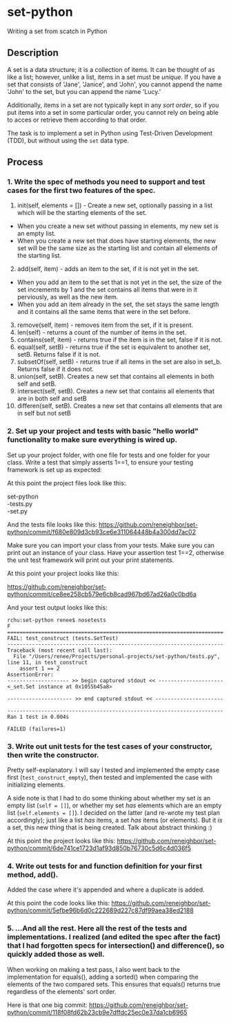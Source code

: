 # set-python
Writing a set from scatch in Python

## Description
A set is a data structure; it is a collection of items. It can be thought of as like a list; however, unlike a list, items in a set must be *unique*. If you have a set that consists of 'Jane', 'Janice', and 'John', you cannot append the name 'John' to the set, but you can append the name 'Lucy.'

Additionally, items in a set are not typically kept in any *sort order*, so if you put items into a set in some particular order, you cannot rely on being able to acces or retrieve them according to that order.

The task is to implement a set in Python using Test-Driven Development (TDD), but without using the `set` data type.

## Process

### 1. Write the spec of methods you need to support and test cases for the first two features of the spec.

1. init(self, elements = []) - Create a new set, optionally passing in a list which will be the starting elements of the set.
  * When you create a new set without passing in elements, my new set is an empty list.
  * When you create a new set that does have starting elements, the new set will be the same size as the starting list and contain all elements of the starting list.
2. add(self, item) - adds an item to the set, if it is not yet in the set.
  * When you add an item to the set that is not yet in the set, the size of the set increments by 1 and the set contains all items that were in it perviously, as well as the new item.
  * When you add an item already in the set, the set stays the same length and it contains all the same items that were in the set before.
3. remove(self, item) - removes item from the set, if it is present.
4. len(self) - returns a count of the number of items in the set.
5. contains(self, item) - returns true if the item is in the set, false if it is not.
6. equal(self, setB) - returns true if the set is equivalent to another set, setB. Returns false if it is not.
7. subsetOf(self, setB) - returns true if all items in the set are also in set_b. Returns false if it does not.
8. union(self, setB). Creates a new set that contains all elements in both self and setB.
9. intersect(self, setB). Creates a new set that contains all elements that are in both self and setB
10. differen(self, setB). Creates a new set that contains all elements that are in self but not setB

### 2. Set up your project and tests with basic "hello world" functionality to make sure everything is wired up.

Set up your project folder, with one file for tests and one folder for your class. Write a test that simply asserts 1==1, to ensure your testing framework is set up as expected:

At this point the project files look like this:

set-python</br>
	-tests.py </br>
 	-set.py 

And the tests file looks like this:
	https://github.com/reneighbor/set-python/commit/f680e809d3cb93ce6e311064448b4a300dd7ac02

Make sure you can import your class from your tests. Make sure you can print out an instance of your class. Have your assertion test 1==2, otherwise the unit test framework will print out your print statements.

At this point your project looks like this:

https://github.com/reneighbor/set-python/commit/ce8ee258cb579e6cb8cad967bd67ad26a0c0bd6a

And your test output looks like this:


```
rchu:set-python renee$ nosetests
F
======================================================================
FAIL: test_construct (tests.SetTest)
----------------------------------------------------------------------
Traceback (most recent call last):
  File "/Users/renee/Projects/personal-projects/set-python/tests.py", line 11, in test_construct
    assert 1 == 2
AssertionError: 
-------------------- >> begin captured stdout << ---------------------
<_set.Set instance at 0x1055b45a8>

--------------------- >> end captured stdout << ----------------------

----------------------------------------------------------------------
Ran 1 test in 0.004s

FAILED (failures=1)
```
### 3. Write out unit tests for the test cases of your constructor, then write the constructor. 

Pretty self-explanatory. I will say I tested and implemented the empty case first (`test_construct_empty`), then tested and implemented the case with initializing elements.

A side note is that I had to do some thinking about whether my set *is* an empty list (`self = []`), or whether my set *has* elements which are an empty list (`self.elements = []`). I decided on the latter (and re-wrote my test plan accordingly); just like a list *has* items, a set *has* items (or elements). But it *is* a set, this new thing that is being created. Talk about abstract thinking :)

At this point the project looks like this:
https://github.com/reneighbor/set-python/commit/6de741ce1723d1af93d850b76730c5d6c4d036f5

### 4. Write out tests for and function definition for your first method, add(). 
Added the case where it's appended and where a duplicate is added.

At this point the code looks like this:
https://github.com/reneighbor/set-python/commit/5efbe96b6d0c222689d227c87df99aea38ed2188

### 5. ...And all the rest. Here all the rest of the tests and implementations. I realized (and edited the spec after the fact) that I had forgotten specs for intersection() and difference(), so quickly added those as well. 

When working on making a test pass, I also went back to the implementation for equals(), adding a sorted() when comparing the elements of the two compared sets. This ensures that equals() returns true regardless of the elements' sort order.

Here is that one big commit:
https://github.com/reneighbor/set-python/commit/118f08fd62b23cb9e7dffdc25ec0e37da1cb6965
